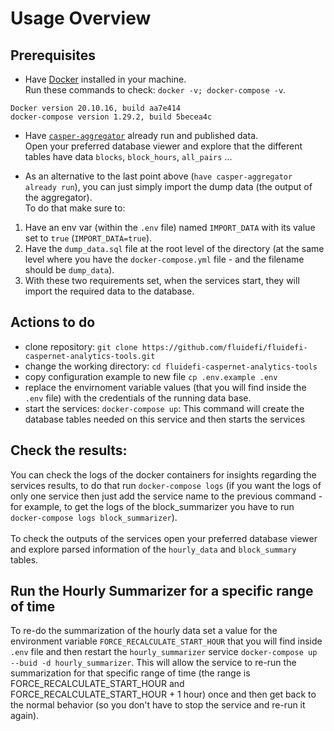 # Usage Overview


## Prerequisites
- Have [Docker](https://www.docker.com/) installed in your machine. <br>
Run these commands to check: `docker -v; docker-compose -v`.
```
Docker version 20.10.16, build aa7e414
docker-compose version 1.29.2, build 5becea4c
```
- Have [`casper-aggregator`](https://github.com/fluidefi/fluidefi-caspernet-aggregator-tools) already run and published data. <br>
Open your preferred database viewer and explore that the different tables have data `blocks`, `block_hours`, `all_pairs` ... <br>

* As an alternative to the last point above (`have casper-aggregator already run`), you can just simply import the dump data (the output of the aggregator).<br>
To do that make sure to:
1. Have an env var (within the `.env` file) named `IMPORT_DATA` with its value set to `true` (`IMPORT_DATA=true`).
2. Have the `dump_data.sql` file at the root level of the directory (at the same level where you have the `docker-compose.yml` file - and the filename should be `dump_data`).
3. With these two requirements set, when the services start, they will import the required data to the database.



## Actions to do
- clone repository: `git clone https://github.com/fluidefi/fluidefi-caspernet-analytics-tools.git`
- change the working directory: `cd fluidefi-caspernet-analytics-tools`
- copy configuration example to new file `cp .env.example .env`
- replace the envirnoment variable values (that you will find inside the `.env` file) with the credentials of the running data base.
- start the services: `docker-compose up`: This command will create the database tables needed on this service and then starts the services


## Check the results:

You can check the logs of the docker containers for insights regarding the services results, to do that run `docker-compose logs` (if you want the logs of only one service then just add the service name to the previous command - for example, to get the logs of the block_summarizer you have to run `docker-compose logs block_summarizer`).<br><br> 
To check the outputs of the services open your preferred database viewer and explore parsed information of the `hourly_data` and `block_summary` tables.


## Run the Hourly Summarizer for a specific range of time

To re-do the summarization of the hourly data set a value for the environment variable `FORCE_RECALCULATE_START_HOUR` that you will find inside `.env` file and then restart the `hourly_summarizer` service `docker-compose up --buid -d hourly_summarizer`. This will allow the service to re-run the summarization for that specific range of time (the range is FORCE_RECALCULATE_START_HOUR and FORCE_RECALCULATE_START_HOUR + 1 hour) once and then get back to the normal behavior (so you don't have to stop the service and re-run it again).